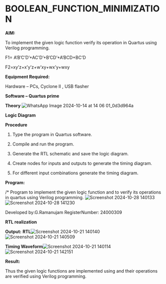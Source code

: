 # BOOLEAN_FUNCTION_MINIMIZATION

**AIM:**

To implement the given logic function verify its operation in Quartus using Verilog programming.

F1= A’B’C’D’+AC’D’+B’CD’+A’BCD+BC’D 

F2=xy’z+x’y’z+w’xy+wx’y+wxy

**Equipment Required:**

Hardware – PCs, Cyclone II , USB flasher

**Software – Quartus prime**

**Theory**
![WhatsApp Image 2024-10-14 at 14 06 01_0d3d964a](https://github.com/user-attachments/assets/d6a84a2a-0060-4833-80a7-b72c0d7d1f6f)


**Logic Diagram**

**Procedure**

1.	Type the program in Quartus software.

2.	Compile and run the program.

3.	Generate the RTL schematic and save the logic diagram.

4.	Create nodes for inputs and outputs to generate the timing diagram.

5.	For different input combinations generate the timing diagram.


**Program:**

/* Program to implement the given logic function and to verify its operations in quartus using Verilog programming. ![Screenshot 2024-10-28 140133](https://github.com/user-attachments/assets/9484d45f-f3ae-4605-9c1d-bc602161f162)![Screenshot 2024-10-28 141230](https://github.com/user-attachments/assets/eb3174bc-07f9-4ec5-b433-cd3a05b25f94)


Developed by:G.Ramanujam
RegisterNumber: 24000309


**RTL realization**

**Output:**
**RTL**![Screenshot 2024-10-21 140140](https://github.com/user-attachments/assets/2a0c75b1-de25-4f98-9983-4593db1b6cb4)
![Screenshot 2024-10-21 140509](https://github.com/user-attachments/assets/fc0884a2-701e-4481-9bf8-a6b12c7a8bf5)


**Timing Waveform**![Screenshot 2024-10-21 140114](https://github.com/user-attachments/assets/44844d67-97e2-46e1-afa6-0ed843023355)
![Screenshot 2024-10-21 142151](https://github.com/user-attachments/assets/3f4efb3c-9878-4559-b191-5748e0ef8d8c)


**Result:**

Thus the given logic functions are implemented using and their operations are verified using Verilog programming.


